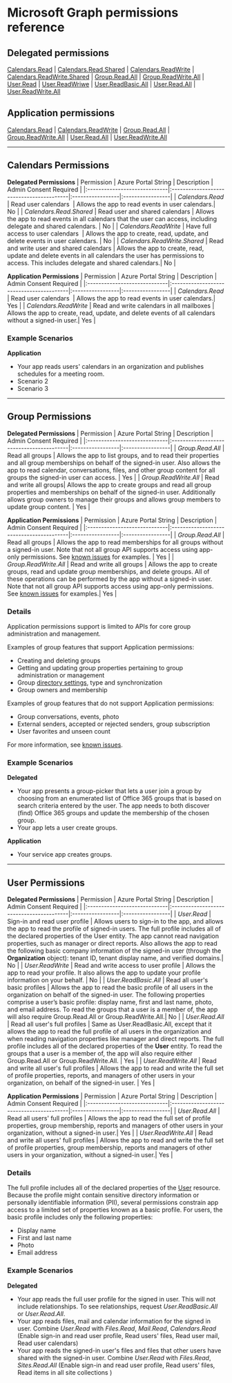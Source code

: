 # Microsoft Graph permissions reference 

## Delegated permissions
[Calendars.Read](#Calendars_Permissions) | [Calendars.Read.Shared](#Calendars_Permissions) | [Calendars.ReadWrite](#Calendars_Permissions) | [Calendars.ReadWrite.Shared](#Calendars_PLermissions) | [Group.Read.All](#Group_Permissions) | [Group.ReadWrite.All](#Group_Permissions) | [User.Read](#User_Permissions) | [User.ReadWriwe](#User_Permissions) | [User.ReadBasic.All](#User_Permissions) | [User.Read.All](#User_Permissions) | [User.ReadWrite.All](#User_Permissions)

## Application permissions
[Calendars.Read](#Calendars_Permissions) | [Calendars.ReadWrite](#Calendars_Permissions) | [Group.Read.All](#Group_Permissions) |  [Group.ReadWrite.All](#Group_ReadWrite_All) | [User.Read.All](#User_Permissions) | [User.ReadWrite.All](#User_Permissions)

---

<a name="Calendar Permissions"></a>
## Calendars Permissions

**Delegated Permissions**
|   Permission    |  Azure Portal String   |  Description | Admin Consent Required |
|:-----------------------------|:-----------------------------------------|:-----------------|:-----------------|
| _Calendars.Read_ |    Read user calendars  | Allows the app to read events in user calendars.| No |
| _Calendars.Read.Shared_ |    Read user and shared calendars | Allows the app to read events in all calendars that the user can access, including delegate and shared calendars. | No |
| _Calendars.ReadWrite_ |    Have full access to user calendars  | Allows the app to create, read, update, and delete events in user calendars. | No |
| _Calendars.ReadWrite.Shared_ |    Read and write user and shared calendars | Allows the app to create, read, update and delete events in all calendars the user has permissions to access. This includes delegate and shared calendars.| No |

**Application Permissions**
|   Permission    |  Azure Portal String   |  Description | Admin Consent Required |
|:-----------------------------|:-----------------------------------------|:-----------------|:-----------------|
| _Calendars.Read_ |    Read user calendars  | Allows the app to read events in user calendars.| Yes |
| _Calendars.ReadWrite_ |    Read and write calendars in all mailboxes | Allows the app to create, read, update, and delete events of all calendars without a signed-in user.| Yes |


### Example Scenarios
**Application**

* Your app reads users' calendars in an organization and publishes schedules for a meeting room. 
* Scenario 2
* Scenario 3

---

<a name="Group_Permissions"></a>
## Group Permissions

**Delegated Permissions**
|   Permission    |  Azure Portal String   |  Description | Admin Consent Required |
|:-----------------------------|:-----------------------------------------|:-----------------|:-----------------|
| _Group.Read.All_ |    Read all groups | Allows the app to list groups, and to read their properties and all group memberships on behalf of the signed-in user.  Also allows the app to read calendar, conversations, files, and other group content for all groups the signed-in user can access. | Yes |
| _Group.ReadWrite.All_ |    Read and write all groups| Allows the app to create groups and read all group properties and memberships on behalf of the signed-in user.  Additionally allows group owners to manage their groups and allows group members to update group content. | Yes |

**Application Permissions**
|   Permission    |  Azure Portal String   |  Description | Admin Consent Required |
|:-----------------------------|:-----------------------------------------|:-----------------|:-----------------|
| _Group.Read.All_ | Read all groups | Allows the app to read memberships for all groups without a signed-in user. Note that not all group API supports access using app-only permissions. See [known issues](../overview/release_notes.md#groups) for examples. | Yes |
| _Group.ReadWrite.All_ | Read and write all groups | Allows the app to create groups, read and update group memberships, and delete groups. All of these operations can be performed by the app without a signed-in user. Note that not all group API supports access using app-only permissions. See [known issues](../overview/release_notes.md#groups) for examples.| Yes |


### Details

Application permissions support is limited to APIs for core group administration and management. 

Examples of group features that support Application permissions: 

* Creating and deleting groups
* Getting and updating group properties pertaining to group administration or management
* Group [directory settings](../api-reference/v1.0/resources/directoryobject.md), type and synchronization
* Group owners and membership


Examples of group features that do not support Application permissions:

* Group conversations, events, photo
* External senders, accepted or rejected senders, group subscription
* User favorites and unseen count

For more information, see [known issues](../overview/release_notes.md#groups).


### Example Scenarios
**Delegated**

* Your app presents a group-picker that lets a user join a group by choosing from an enumerated list of Office 365 groups that is based on search criteria entered by the user. The app needs to both discover (find) Office 365 groups and update the membership of the chosen group.
* Your app lets a user create groups. 

**Application**

* Your service app creates groups. 

---

<a name="User_Permissions"></a>
## User Permissions

**Delegated Permissions**
|   Permission    |  Azure Portal String   |  Description | Admin Consent Required |
|:-----------------------------|:-----------------------------------------|:-----------------|:-----------------|
| _User.Read_       |    Sign-in and read user profile | Allows users to sign-in to the app, and allows the app to read the profile of signed-in users. The full profile includes all of the declared properties of the User entity. The app cannot read navigation properties, such as manager or direct reports. Also allows the app to read the following basic company information of the signed-in user (through the **Organization** object): tenant ID, tenant display name, and verified domains.| No |
| _User.ReadWrite_ |    Read and write access to user profile | Allows the app to read your profile. It also allows the app to update your profile information on your behalf. | No |
| _User.ReadBasic.All_ |    Read all user's basic profiles | Allows the app to read the basic profile of all users in the organization on behalf of the signed-in user. The following properties comprise a user’s basic profile: display name, first and last name, photo, and email address. To read the groups that a user is a member of, the app will also require Group.Read.All or Group.ReadWrite.All.| No |
| _User.Read.All_                |     Read all user's full profiles           | Same as User.ReadBasic.All, except that it allows the app to read the full profile of all users in the organization and when reading navigation properties like manager and direct reports. The full profile includes all of the declared properties of the **User** entity. To read the groups that a user is a member of, the app will also require either Group.Read.All or Group.ReadWrite.All. | Yes |
| _User.ReadWrite.All_           |     Read and write all user's full profiles | Allows the app to read and write the full set of profile properties, reports, and managers of other users in your organization, on behalf of the signed-in user. | Yes |

**Application Permissions**
|   Permission    |  Azure Portal String   |  Description | Admin Consent Required |
|:-----------------------------|:-----------------------------------------|:-----------------|:-----------------|
| _User.Read.All_ |    Read all users' full profiles | Allows the app to read the full set of profile properties, group membership, reports and managers of other users in your organization, without a signed-in user.| Yes |
| _User.ReadWrite.All_ |   Read and write all users' full profiles | Allows the app to read and write the full set of profile properties, group membership, reports and managers of other users in your organization, without a signed-in user.| Yes |

### Details
The full profile includes all of the declared properties of the [User](../api-reference/v1.0/resources/user.md) resource. Because the profile might contain sensitive directory information or personally identifiable information (PII), several permissions constrain app access to a limited set of properties known as a basic profile. For users, the basic profile includes only the following properties: 

- Display name
- First and last name
- Photo
- Email address


### Example Scenarios
**Delegated**
* Your app reads the full user profile for the signed in user. This will not include relationships. To see relationships, request _User.ReadBasic.All_ or _User.Read.All_.
* Your app reads files, mail and calendar information for the signed in user. Combine _User.Read_ with  _Files.Read_, _Mail.Read_, _Calendars.Read_  (Enable sign-in and read user profile, Read users' files,  Read user mail,  Read user calendars)
* Your app reads  the signed-in user's files and files that other users have shared with the signed-in user. Combine  _User.Read_ with  _Files.Read_, _Sites.Read.All_ (Enable sign-in and read user profile, Read users' files,  Read items in all site collections )
